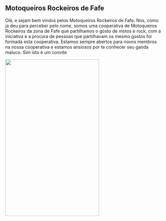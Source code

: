 ## Motoqueiros Rockeiros de Fafe
Olá, e sejam bem vindos pelos Motoqueiros Rockeiros de Fafe.
Nos, como ja deu para perceber pelo nome, somos uma cooperativa de Motoqueiros Rockeiros da zona de Fafe que partilhamos o gosto de motos e rock, com a iniciativa e a procura de pessoas que partilhavam os mesmo gostos foi formada esta cooperativa.
Estamos sempre abertos para novos membros na nossa cooperativa e estamos ansiosos por te conhecer seu ganda maluco.
Sim isto é um convite

<img src="https://cdn.discordapp.com/attachments/274245889973813258/768855397892882472/Ativo_2.png" width="300" height="500">
